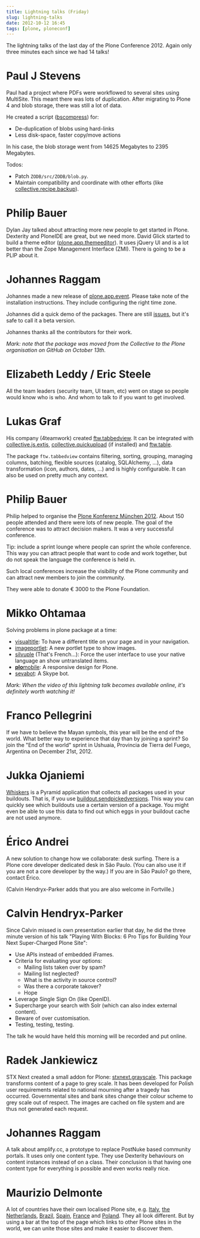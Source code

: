 ```yaml
---
title: Lightning talks (Friday)
slug: lightning-talks
date: 2012-10-12 16:45
tags: [plone, ploneconf]
---
```


The lightning talks of the last day of the Plone Conference
2012. Again only three minutes each since we had 14 talks!


# Paul J Stevens

Paul had a project where PDFs were workflowed to several sites using
MultiSite. This meant there was lots of duplication. After migrating
to Plone 4 and blob storage, there was still a lot of data.

He created a script ([bscompress](https://github.com/pjstevns/bscompress)) for:

   - De-duplication of blobs using hard-links
   - Less disk-space, faster copy/move actions

In his case, the blob storage went from 14625 Megabytes to 2395 Megabytes.

Todos:

   - Patch `ZODB/src/ZODB/blob.py`.
   - Maintain compatibility and coordinate with other efforts
     (like [collective.recipe.backup](http://pypi.python.org/pypi/collective.recipe.backup/)).


# Philip Bauer

Dylan Jay talked about attracting more new people to get started in
Plone. Dexterity and PloneIDE are great, but we need more. David Glick
started to build a theme editor
([plone.app.themeeditor](http://pypi.python.org/pypi/plone.app.themeeditor/)). It
uses jQuery UI and is a lot better than the Zope Management Interface
(ZMI). There is going to be a PLIP about it.


# Johannes Raggam

Johannes made a new release of
[plone.app.event](http://pypi.python.org/pypi/plone.app.event/). Please
take note of the installation instructions. They include configuring
the right time zone.

Johannes did a quick demo of the packages. There are still
[issues](https://github.com/plone/plone.app.event/issues), but it's
safe to call it a beta version.

Johannes thanks all the contributors for their work.

*Mark: note that the package was moved from the Collective to the
Plone organisation on GitHub on October 13th.*


# Elizabeth Leddy / Eric Steele

All the team leaders (security team, UI team, etc) went on stage so
people would know who is who. And whom to talk to if you want to get
involved.


# Lukas Graf

His company (4teamwork) created
[ftw.tabbedview](http://pypi.python.org/pypi/ftw.tabbedview/). It can
be integrated with
[collective.js.extjs](http://pypi.python.org/pypi/collective.js.extjs/),
[collective.quickupload](http://pypi.python.org/pypi/collective.js.extjs/)
(if installed) and
[ftw.table](http://pypi.python.org/pypi/ftw.table/).

The package `ftw.tabbedview` contains filtering, sorting, grouping,
managing columns, batching, flexible sources (catalog, SQLAlchemy,
...), data transformation (icon, authors, dates, ...) and is highly
configurable. It can also be used on pretty much any context.


# Philip Bauer

Philip helped to organise the
[Plone Konferenz München 2012](http://konferenz.plone.de/). About 150
people attended and there were lots of new people. The goal of the
conference was to attract decision makers. It was a very successful
conference.

Tip: include a sprint lounge where people can sprint the whole
conference. This way you can attract people that want to code and
work together, but do not speak the language the conference is held
in.

Such local conferences increase the visibility of the Plone
community and can attract new members to join the community.

They were able to donate &euro; 3000 to the Plone Foundation.


# Mikko Ohtamaa

Solving problems in plone package at a time:

   - [visualtitle](http://pypi.python.org/pypi/visualtitle/): To have
     a different title on your page and in your navigation.
   - [imageportlet](https://github.com/miohtama/imageportlet): A new
     portlet type to show images.
   - [silvuple](https://github.com/miohtama/silvuple) (That's
     French...): Force the user interface to use your native language
     an show untranslated items.
   - [**plo**mobile](https://github.com/miohtama/plomobile): A
     responsive design for Plone.
   - [sevabot](https://github.com/opensourcehacker/sevabot): A Skype
     bot.

*Mark: When the video of this lightning talk becomes available online,
 it's definitely worth watching it!*


# Franco Pellegrini

If we have to believe the Mayan symbols, this year will be the end of
the world. What better way to experience that day than by joining a
sprint? So join the "End of the world" sprint in Ushuaia, Provincia de
Tierra del Fuego, Argentina on December 21st, 2012.


# Jukka Ojaniemi

[Whiskers](http://pypi.python.org/pypi/whiskers/) is a Pyramid
application that collects all packages used in your buildouts. That
is, if you use
[buildout.sendpickedversions](http://pypi.python.org/pypi/buildout.sendpickedversions/). This
way you can quickly see which buildouts use a certain version of a
package. You might even be able to use this data to find out which
eggs in your buildout cache are not used anymore.


# Érico Andrei

A new solution to change how we collaborate: desk surfing. There is a
Plone core developer dedicated desk in São Paulo. (You can also use it
if you are not a core developer by the way.) If you are in São Paulo?
go there, contact Érico.

(Calvin Hendryx-Parker adds that you are also welcome in Fortville.)


# Calvin Hendryx-Parker

Since Calvin missed is own presentation earlier that day, he did the
three minute version of his talk "Playing With Blocks: 6 Pro Tips for
Building Your Next Super-Charged Plone Site":

   - Use APIs instead of embedded iFrames.
   - Criteria for evaluating your options:
     - Mailing lists taken over by spam?
     - Mailing list neglected?
     - What is the activity in source control?
     - Was there a corporate takover?
     - Hope
   - Leverage Single Sign On (like OpenID).
   - Supercharge your search with Solr (which can also index external
     content).
   - Beware of over customisation.
   - Testing, testing, testing.

The talk he would have held this morning will be recorded and put online.


# Radek Jankiewicz

STX Next created a small addon for Plone:
[stxnext.grayscale](http://pypi.python.org/pypi/stxnext.grayscale/). This
package transforms content of a page to grey scale. It has been
developed for Polish user requirements related to national mourning
after a tragedy has occurred. Governmental sites and bank sites change their colour
scheme to grey scale out of respect. The images are cached on file
system and are thus not generated each request.


# Johannes Raggam

A talk about amplify.cc, a prototype to replace PostNuke based
community portals. It uses only one content type. They use Dexterity
behaviours on content instances instead of on a class. Their
conclusion is that having one content type for everything is possible
and even works really nice.


# Maurizio Delmonte

A lot of countries have their own localised Plone site,
e.g. [Italy](http://plone.it/),
[the Netherlands](http://www.plone.nl/),
[Brazil](http://plone.org.br/), [Spain](http://plone.es/),
[France](http://plone.fr/) and [Poland](http://plone.org.pl/). They
all look different. But by using a bar at the top of the page which
links to other Plone sites in the world, we can unite those sites and
make it easier to discover them.
